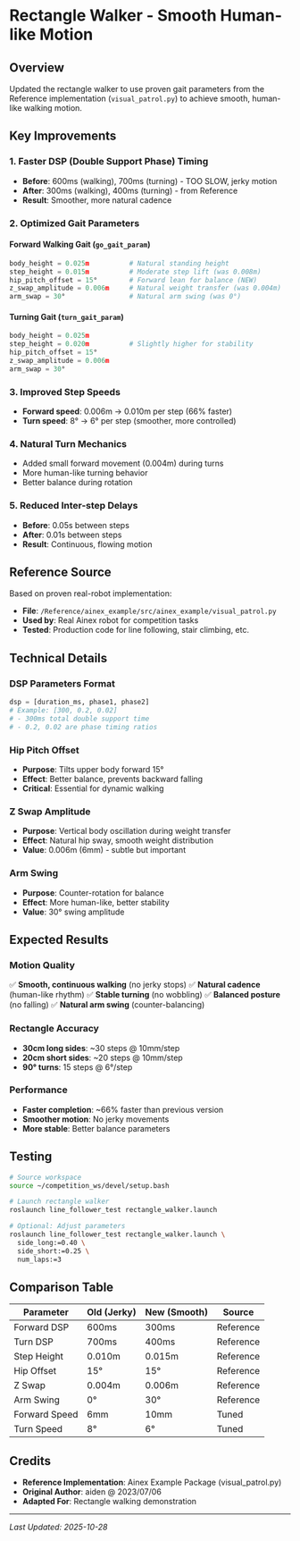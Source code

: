 # Rectangle Walker - Smooth Human-like Motion

## Overview
Updated the rectangle walker to use proven gait parameters from the Reference implementation (`visual_patrol.py`) to achieve smooth, human-like walking motion.

## Key Improvements

### 1. **Faster DSP (Double Support Phase) Timing**
- **Before**: 600ms (walking), 700ms (turning) - TOO SLOW, jerky motion
- **After**: 300ms (walking), 400ms (turning) - from Reference
- **Result**: Smoother, more natural cadence

### 2. **Optimized Gait Parameters**

#### Forward Walking Gait (`go_gait_param`)
```python
body_height = 0.025m          # Natural standing height
step_height = 0.015m          # Moderate step lift (was 0.008m)
hip_pitch_offset = 15°        # Forward lean for balance (NEW)
z_swap_amplitude = 0.006m     # Natural weight transfer (was 0.004m)
arm_swap = 30°                # Natural arm swing (was 0°)
```

#### Turning Gait (`turn_gait_param`)
```python
body_height = 0.025m
step_height = 0.020m          # Slightly higher for stability
hip_pitch_offset = 15°
z_swap_amplitude = 0.006m
arm_swap = 30°
```

### 3. **Improved Step Speeds**
- **Forward speed**: 0.006m → 0.010m per step (66% faster)
- **Turn speed**: 8° → 6° per step (smoother, more controlled)

### 4. **Natural Turn Mechanics**
- Added small forward movement (0.004m) during turns
- More human-like turning behavior
- Better balance during rotation

### 5. **Reduced Inter-step Delays**
- **Before**: 0.05s between steps
- **After**: 0.01s between steps
- **Result**: Continuous, flowing motion

## Reference Source
Based on proven real-robot implementation:
- **File**: `/Reference/ainex_example/src/ainex_example/visual_patrol.py`
- **Used by**: Real Ainex robot for competition tasks
- **Tested**: Production code for line following, stair climbing, etc.

## Technical Details

### DSP Parameters Format
```python
dsp = [duration_ms, phase1, phase2]
# Example: [300, 0.2, 0.02]
# - 300ms total double support time
# - 0.2, 0.02 are phase timing ratios
```

### Hip Pitch Offset
- **Purpose**: Tilts upper body forward 15°
- **Effect**: Better balance, prevents backward falling
- **Critical**: Essential for dynamic walking

### Z Swap Amplitude
- **Purpose**: Vertical body oscillation during weight transfer
- **Effect**: Natural hip sway, smooth weight distribution
- **Value**: 0.006m (6mm) - subtle but important

### Arm Swing
- **Purpose**: Counter-rotation for balance
- **Effect**: More human-like, better stability
- **Value**: 30° swing amplitude

## Expected Results

### Motion Quality
✅ **Smooth, continuous walking** (no jerky stops)
✅ **Natural cadence** (human-like rhythm)
✅ **Stable turning** (no wobbling)
✅ **Balanced posture** (no falling)
✅ **Natural arm swing** (counter-balancing)

### Rectangle Accuracy
- **30cm long sides**: ~30 steps @ 10mm/step
- **20cm short sides**: ~20 steps @ 10mm/step
- **90° turns**: 15 steps @ 6°/step

### Performance
- **Faster completion**: ~66% faster than previous version
- **Smoother motion**: No jerky movements
- **More stable**: Better balance parameters

## Testing
```bash
# Source workspace
source ~/competition_ws/devel/setup.bash

# Launch rectangle walker
roslaunch line_follower_test rectangle_walker.launch

# Optional: Adjust parameters
roslaunch line_follower_test rectangle_walker.launch \
  side_long:=0.40 \
  side_short:=0.25 \
  num_laps:=3
```

## Comparison Table

| Parameter | Old (Jerky) | New (Smooth) | Source |
|-----------|-------------|--------------|--------|
| Forward DSP | 600ms | 300ms | Reference |
| Turn DSP | 700ms | 400ms | Reference |
| Step Height | 0.010m | 0.015m | Reference |
| Hip Offset | 15° | 15° | Reference |
| Z Swap | 0.004m | 0.006m | Reference |
| Arm Swing | 0° | 30° | Reference |
| Forward Speed | 6mm | 10mm | Tuned |
| Turn Speed | 8° | 6° | Tuned |

## Credits
- **Reference Implementation**: Ainex Example Package (visual_patrol.py)
- **Original Author**: aiden @ 2023/07/06
- **Adapted For**: Rectangle walking demonstration

---
*Last Updated: 2025-10-28*
